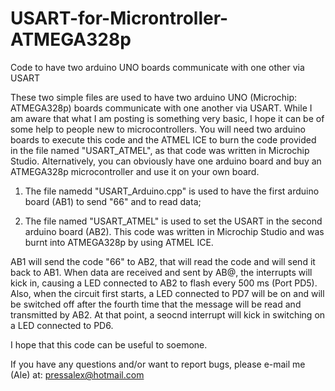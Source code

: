# USART-for-Microntroller-ATMEGA328p
Code to have two arduino UNO boards communicate with one other via USART

These two simple files are used to have two arduino UNO (Microchip: ATMEGA328p) boards communicate with one another via USART. While I am aware that what I am posting is something very basic, I hope it can be of some help to people new to microcontrollers. You will need two arduino boards to execute this code and the ATMEL ICE to burn the code provided in the file named "USART_ATMEL", as that code was written in Microchip Studio. Alternatively, you can obviously have one arduino board and buy an ATMEGA328p microcontroller and use it on your own board.

1) The file namedd "USART_Arduino.cpp" is used to have the first arduino board (AB1) to send "66" and to read data;

2) The file named "USART_ATMEL" is used to set the USART in the second arduino board (AB2). This code was written in Microchip Studio and was burnt into ATMEGA328p by using ATMEL ICE.

AB1 will send the code "66" to AB2, that will read the code and will send it back to AB1. When data are received and sent by AB@, the interrupts will kick in, causing a LED connected to AB2 to flash every 500 ms (Port PD5). Also, when the circuit first starts, a LED connected to PD7 will be on and will be switched off after the fourth time that the message will be read and transmitted by AB2. At that point, a seocnd interrupt will kick in switching on a LED connected to PD6. 

I hope that this code can be useful to soemone.

If you have any questions and/or want to report bugs, please e-mail me (Ale) at: pressalex@hotmail.com

